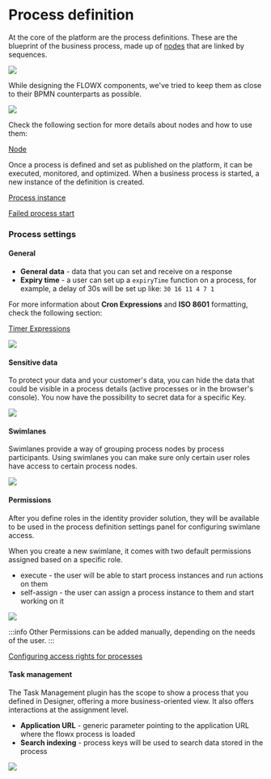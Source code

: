 # Process definition

At the core of the platform are the process definitions. These are the blueprint of the business process, made up of [nodes](../../node) that are linked by sequences.

![](https://s3.eu-west-1.amazonaws.com/docx.flowx.ai/2.13/process_definitions_new.png)

While designing the FLOWX components, we've tried to keep them as close to their BPMN counterparts as possible.

![](https://s3.eu-west-1.amazonaws.com/docx.flowx.ai/2.13/process_def.png)

Check the following section for more details about nodes and how to use them:

[Node](../../node/node.md)

Once a process is defined and set as published on the platform, it can be executed, monitored, and optimized. When a business process is started, a new instance of the definition is created.

[Process instance](../active-process/process-instance/process-instance.md)

[Failed process start](../active-process/failed-process-start.md)


### Process settings

#### General

* **General data** - data that you can set and receive on a response
* **Expiry time** - a user can set up a `expiryTime` function on a process, for example, a delay of 30s will be set up like: `30 16 11 4 7 1`

For more information about **Cron Expressions** and **ISO 8601** formatting, check the following section:

[Timer Expressions](../../../platform-overview/frameworks-and-standards/timer-expressions.md)

![](https://s3.eu-west-1.amazonaws.com/docx.flowx.ai/2.13/process_settings.png)

#### Sensitive data

To protect your data and your customer's data, you can hide the data that could be visible in a process details (active processes or in the browser's console). You now have the possibility to secret data for a specific Key. 

![](https://s3.eu-west-1.amazonaws.com/docx.flowx.ai/2.13/process_sensitive_data.png)

#### Swimlanes

Swimlanes provide a way of grouping process nodes by process participants. Using swimlanes you can make sure only certain user roles have access to certain process nodes.

![](https://s3.eu-west-1.amazonaws.com/docx.flowx.ai/2.13/process_swimlanes.png)

#### Permissions

After you define roles in the identity provider solution, they will be available to be used in the process definition settings panel for configuring swimlane access.

When you create a new swimlane, it comes with two default permissions assigned based on a specific role.

* execute - the user will be able to start process instances and run actions on them
* self-assign - the user can assign a process instance to them and start working on it

![](https://s3.eu-west-1.amazonaws.com/docx.flowx.ai/2.13/process_permissions.png)

:::info
Other Permissions can be added manually, depending on the needs of the user.
:::

[Configuring access rights for processes](../../../platform-setup-guides/flowx-engine-setup-guide/configuring-access-roles-for-processes.md)

#### Task management

The Task Management plugin has the scope to show a process that you defined in Designer, offering a more business-oriented view. It also offers interactions at the assignment level.

* **Application URL** - generic parameter pointing to the application URL where the flowx process is loaded 
* **Search indexing** - process keys will be used to search data stored in the process

![](https://s3.eu-west-1.amazonaws.com/docx.flowx.ai/2.13/process_task_mngmnt.pngg)
